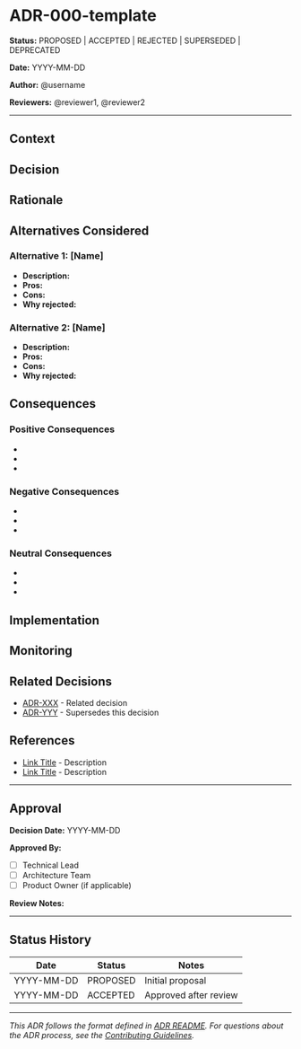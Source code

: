 # ADR-000-template

**Status:** PROPOSED | ACCEPTED | REJECTED | SUPERSEDED | DEPRECATED

**Date:** YYYY-MM-DD

**Author:** @username

**Reviewers:** @reviewer1, @reviewer2

---

## Context

<!-- Describe the situation that led to the need for this decision -->
<!-- Include: -->
<!-- - What problem are we trying to solve? -->
<!-- - What constraints do we have? -->
<!-- - What are the driving forces behind this decision? -->
<!-- - What is the current state of the system? -->

## Decision

<!-- State the decision that was made -->
<!-- Use active voice: "We will use X because..." -->
<!-- Be specific and actionable -->

## Rationale

<!-- Explain why this decision was made -->
<!-- Include: -->
<!-- - What factors influenced this decision? -->
<!-- - What are the key benefits? -->
<!-- - How does this align with our architecture principles? -->
<!-- - What are the trade-offs? -->

## Alternatives Considered

<!-- List other options that were considered -->
<!-- For each alternative, explain: -->
<!-- - What it would involve -->
<!-- - Why it was rejected -->
<!-- - What the trade-offs would be -->

### Alternative 1: [Name]
- **Description:** 
- **Pros:** 
- **Cons:** 
- **Why rejected:** 

### Alternative 2: [Name]
- **Description:** 
- **Pros:** 
- **Cons:** 
- **Why rejected:** 

## Consequences

<!-- Describe the impact of this decision -->
<!-- Include both positive and negative consequences -->

### Positive Consequences
- 
- 
- 

### Negative Consequences
- 
- 
- 

### Neutral Consequences
- 
- 
- 

## Implementation

<!-- Describe how this decision will be implemented -->
<!-- Include: -->
<!-- - What needs to be changed? -->
<!-- - What are the key implementation steps? -->
<!-- - What are the dependencies? -->
<!-- - What is the timeline? -->

## Monitoring

<!-- How will we know if this decision is working? -->
<!-- Include: -->
<!-- - What metrics will we track? -->
<!-- - What success criteria will we use? -->
<!-- - How will we detect problems? -->
<!-- - When will we review this decision? -->

## Related Decisions

<!-- Link to related ADRs -->
<!-- Include: -->
<!-- - ADRs that this decision depends on -->
<!-- - ADRs that this decision influences -->
<!-- - ADRs that this decision supersedes -->

- [ADR-XXX](ADR-XXX-title.md) - Related decision
- [ADR-YYY](ADR-YYY-title.md) - Supersedes this decision

## References

<!-- Include relevant links and resources -->
<!-- Examples: -->
<!-- - Documentation -->
<!-- - Research papers -->
<!-- - Blog posts -->
<!-- - Code repositories -->
<!-- - Standards or specifications -->

- [Link Title](URL) - Description
- [Link Title](URL) - Description

---

## Approval

<!-- To be filled during review process -->

**Decision Date:** YYYY-MM-DD

**Approved By:**
- [ ] Technical Lead
- [ ] Architecture Team
- [ ] Product Owner (if applicable)

**Review Notes:**
<!-- Summary of review discussion and any modifications made -->

---

## Status History

<!-- Track status changes over time -->

| Date | Status | Notes |
|------|--------|-------|
| YYYY-MM-DD | PROPOSED | Initial proposal |
| YYYY-MM-DD | ACCEPTED | Approved after review |

---

*This ADR follows the format defined in [ADR README](README.md). For questions about the ADR process, see the [Contributing Guidelines](../../contributing/CONTRIBUTING.md).*
